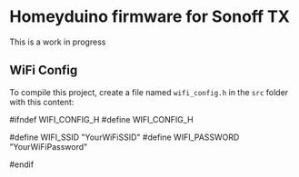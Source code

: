 # Homeyduino firmware for Sonoff TX

This is a work in progress


## WiFi Config

To compile this project, create a file named `wifi_config.h` in the `src` folder with this content:

#ifndef WIFI_CONFIG_H
#define WIFI_CONFIG_H

#define WIFI_SSID "YourWiFiSSID"
#define WIFI_PASSWORD "YourWiFiPassword"

#endif